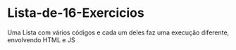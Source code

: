 # Lista-de-16-Exercicios
Uma Lista com vários códigos e cada um deles faz uma execução diferente, envolvendo HTML e JS
